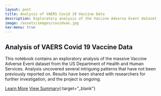 ```yaml
---
layout: post
title: Analysis of VAERS Covid 19 Vaccine Data
description: Exploratory analysis of the Vaccine Adverse Event dataset from the US Department of Health and Human Services.
image: /assets/images/covidvax.jpg
nav-menu: true
---
```


## Analysis of VAERS Covid 19 Vaccine Data

This notebook contains an exploratory analysis of the massive Vaccine Adverse Event dataset from the US Department of Health and Human Services. Analysis uncovered several intriguing patterns that have not been previously reported on. Results have been shared with researchers for further investigation, and the project is ongoing.

[Learn More](/vaers-covid19-analysis.html)
[View Summary](https://github.com/rachelradical/rachelradical.github.io/tree/main/vaers-covid19-analysis.html){:target="_blank"}
